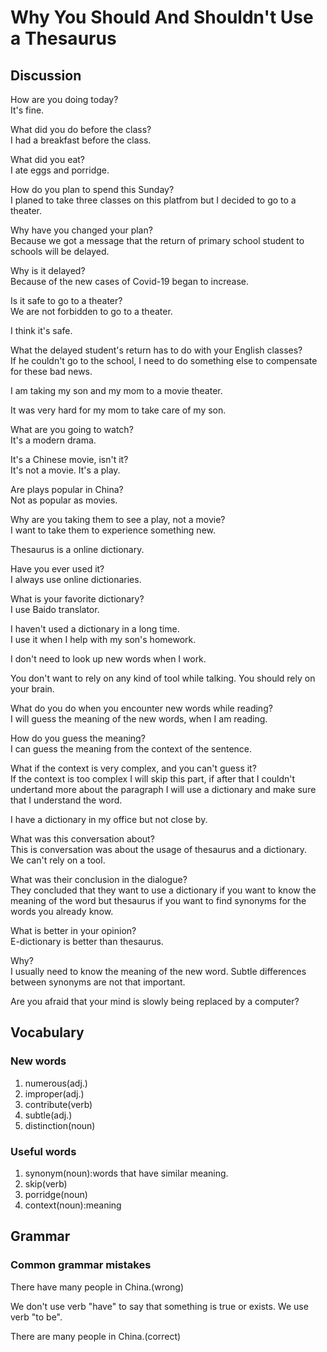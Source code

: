 # Why You Should And Shouldn't Use a Thesaurus
## Discussion
How are you doing today?  
It's fine.  

What did you do before the class?  
I had a breakfast before the class.  

What did you eat?  
I ate eggs and porridge.  

How do you plan to spend this Sunday?  
I planed to take three classes on this platfrom but I decided to go to a theater.  

Why have you changed your plan?  
Because we got a message that the return of primary school student to schools will be delayed.  

Why is it delayed?  
Because of the new cases of Covid-19 began to increase.  

Is it safe to go to a theater?  
We are not forbidden to go to a theater.

I think it's safe.  

What the delayed student's return has to do with your English classes?  
If he couldn't go to the school, I need to do something else to compensate for these bad news.  

I am taking my son and my mom to a movie theater.  

It was very hard for my mom to take care of my son.  

What are you going to watch?  
It's a modern drama.  

It's a Chinese movie, isn't it?  
It's not a movie. It's a play.  

Are plays popular in China?  
Not as popular as movies.  

Why are you taking them to see a play, not a movie?  
I want to take them to experience something new.  

Thesaurus is a online dictionary.  

Have you ever used it?  
I always use online dictionaries.  

What is your favorite dictionary?  
I use Baido translator.  

I haven't used a dictionary in a long time.  
I use it when I help with my son's homework.  

I don't need to look up new words when I work.  

You don't want to rely on any kind of tool while talking. You should rely on your brain.  

What do you do when you encounter new words while reading?  
I will guess the meaning of the new words, when I am reading.  

How do you guess the meaning?  
I can guess the meaning from the context of the sentence.  

What if the context is very complex, and you can't guess it?  
If the context is too complex I will skip this part, if after that I couldn't undertand more about the paragraph I will use a dictionary and make sure that I understand the word.  

I have a dictionary in my office but not close by.  

What was this conversation about?  
This is conversation was about the usage of thesaurus and a dictionary.  
We can't rely on a tool.  

What was their conclusion in the dialogue?  
They concluded that they want to use a dictionary if you want to know the meaning of the word but thesaurus if you want to find synonyms for the words you already know.  

What is better in your opinion?  
E-dictionary is better than thesaurus.  

Why?  
I usually need to know the meaning of the new word. Subtle differences between synonyms are not that important.  

Are you afraid that your mind is slowly being replaced by a computer?  



## Vocabulary
### New words
1. numerous(adj.)
1. improper(adj.)
1. contribute(verb)
1. subtle(adj.)
1. distinction(noun)


### Useful words
1. synonym(noun):words that have similar meaning.
1. skip(verb)
1. porridge(noun)
1. context(noun):meaning

## Grammar
### Common grammar mistakes
There have many people in China.(wrong)  

We don't use verb "have" to say that something is true or exists. We use verb "to be".   

There are many people in China.(correct)  




